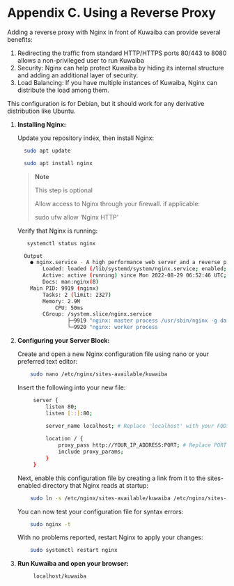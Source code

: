# Appendix C. Using a Reverse Proxy 

Adding a reverse proxy with Nginx in front of Kuwaiba can provide several benefits:

1. Redirecting the traffic from standard HTTP/HTTPS ports 80/443 to 8080   allows  a non-privileged user to run Kuwaiba
2. Security: Nginx can help protect Kuwaiba by hiding its internal structure and adding an additional layer of security.
3. Load Balancing: If you have multiple instances of Kuwaiba, Nginx can distribute the load among them.

This configuration is for Debian, but it should work for any derivative distribution like Ubuntu.

1. **Installing Nginx:**
   
    Update you repository index, then install Nginx:
   
    ``` bash
      sudo apt update
    ```
    ``` bash
      sudo apt install nginx
    ```

    > **Note**
    >
    > This step is optional
    >
    > Allow access to Nginx through your firewall. if applicable:
    >
    > sudo ufw allow 'Nginx HTTP'
    > 
    
    Verify that Nginx is running:
   
   ``` bash
      systemctl status nginx
    ```

    ``` bash
      Output
        ● nginx.service - A high performance web server and a reverse proxy server
            Loaded: loaded (/lib/systemd/system/nginx.service; enabled; vendor preset: enabled)
            Active: active (running) since Mon 2022-08-29 06:52:46 UTC; 39min ago
            Docs: man:nginx(8)
        Main PID: 9919 (nginx)
            Tasks: 2 (limit: 2327)
            Memory: 2.9M
                CPU: 50ms
            CGroup: /system.slice/nginx.service
                    ├─9919 "nginx: master process /usr/sbin/nginx -g daemon on; master_process on;"
                    └─9920 "nginx: worker process   

    ```
    

2. **Configuring your Server Block:**
   
    Create and open a new Nginx configuration file using nano or your preferred text editor:

    ``` bash
        sudo nano /etc/nginx/sites-available/kuwaiba
    ```

    Insert the following into your new file:
   
   ``` bash
        server {
            listen 80;
            listen [::]:80;

            server_name localhost; # Replace 'localhost' with your FQDN if available
                
            location / {
                proxy_pass http://YOUR_IP_ADDRESS:PORT; # Replace PORT with the port Kuwaiba is running on (default is 8080, but it might be different if changed)
                include proxy_params;
            }
        }
    ```

   Next, enable this configuration file by creating a link from it to the sites-enabled directory that Nginx reads at startup:

    ``` bash
        sudo ln -s /etc/nginx/sites-available/kuwaiba /etc/nginx/sites-enabled/
    ```

    You can now test your configuration file for syntax errors:
    
    ``` bash
        sudo nginx -t
    ```

    With no problems reported, restart Nginx to apply your changes:
    
    ``` bash
        sudo systemctl restart nginx
    ```
3. **Run Kuwaiba and open your browser:**
   
   ``` bash
        localhost/kuwaiba
    ```

